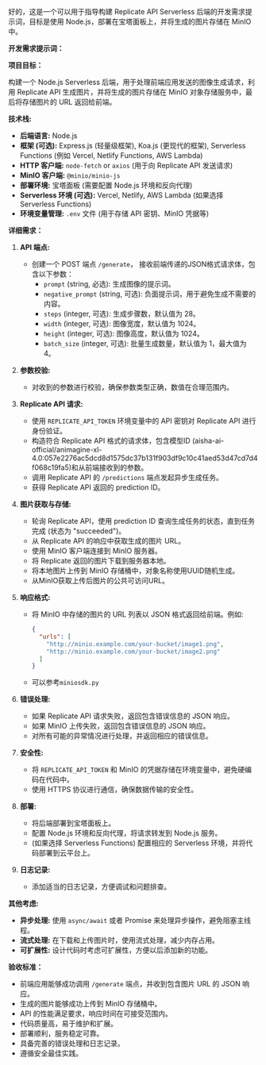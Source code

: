 好的，这是一个可以用于指导构建 Replicate API Serverless 后端的开发需求提示词，目标是使用 Node.js，部署在宝塔面板上，并将生成的图片存储在 MinIO 中。

**开发需求提示词：**

**项目目标：**

构建一个 Node.js Serverless 后端，用于处理前端应用发送的图像生成请求，利用 Replicate API 生成图片，并将生成的图片存储在 MinIO 对象存储服务中，最后将存储图片的 URL 返回给前端。

**技术栈:**

*   **后端语言:** Node.js
*   **框架 (可选):** Express.js (轻量级框架), Koa.js (更现代的框架), Serverless Functions (例如 Vercel, Netlify Functions, AWS Lambda)
*   **HTTP 客户端:** `node-fetch` or `axios` (用于向 Replicate API 发送请求)
*   **MinIO 客户端:** `@minio/minio-js`
*   **部署环境:** 宝塔面板 (需要配置 Node.js 环境和反向代理)
*   **Serverless 环境 (可选):** Vercel, Netlify, AWS Lambda (如果选择 Serverless Functions)
*   **环境变量管理:**  `.env` 文件 (用于存储 API 密钥、MinIO 凭据等)

**详细需求：**

1.  **API 端点:**
    *   创建一个 POST 端点 `/generate`， 接收前端传递的JSON格式请求体，包含以下参数：
        *   `prompt` (string, 必选): 生成图像的提示词。
        *   `negative_prompt` (string, 可选): 负面提示词，用于避免生成不需要的内容。
        *   `steps` (integer, 可选): 生成步骤数，默认值为 28。
        *   `width` (integer, 可选): 图像宽度，默认值为 1024。
        *   `height` (integer, 可选): 图像高度，默认值为 1024。
        *   `batch_size` (integer, 可选): 批量生成数量，默认值为 1，最大值为 4。

2.  **参数校验:**
    *   对收到的参数进行校验，确保参数类型正确，数值在合理范围内。

3.  **Replicate API 请求:**
    *   使用 `REPLICATE_API_TOKEN` 环境变量中的 API 密钥对 Replicate API 进行身份验证。
    *   构造符合 Replicate API 格式的请求体，包含模型ID (aisha-ai-official/animagine-xl-4.0:057e2276ac5dcd8d1575dc37b131f903df9c10c41aed53d47cd7d4f068c19fa5)和从前端接收到的参数。
    *   调用 Replicate API 的 `/predictions` 端点发起异步生成任务。
    *   获得 Replicate API 返回的 prediction ID。

4.  **图片获取与存储:**
    *   轮询 Replicate API，使用 prediction ID 查询生成任务的状态，直到任务完成 (状态为 "succeeded")。
    *   从 Replicate API 的响应中获取生成的图片 URL。
    *   使用 MinIO 客户端连接到 MinIO 服务器。
    *   将 Replicate 返回的图片下载到服务器本地。
    *   将本地图片上传到 MinIO 存储桶中，对象名称使用UUID随机生成。
    *   从MinIO获取上传后图片的公共可访问URL。

5.  **响应格式:**
    *   将 MinIO 中存储的图片的 URL 列表以 JSON 格式返回给前端。例如:
        ```json
        {
          "urls": [
            "http://minio.example.com/your-bucket/image1.png",
            "http://minio.example.com/your-bucket/image2.png"
          ]
        }
        ```
    *  可以参考`miniosdk.py`
    
6.  **错误处理:**
    *   如果 Replicate API 请求失败，返回包含错误信息的 JSON 响应。
    *   如果 MinIO 上传失败，返回包含错误信息的 JSON 响应。
    *   对所有可能的异常情况进行处理，并返回相应的错误信息。

7.  **安全性:**
    *   将 `REPLICATE_API_TOKEN` 和 MinIO 的凭据存储在环境变量中，避免硬编码在代码中。
    *   使用 HTTPS 协议进行通信，确保数据传输的安全性。

8.  **部署:**
    *   将后端部署到宝塔面板上。
    *   配置 Node.js 环境和反向代理，将请求转发到 Node.js 服务。
    *   (如果选择 Serverless Functions) 配置相应的 Serverless 环境，并将代码部署到云平台上。

9.  **日志记录:**
    *   添加适当的日志记录，方便调试和问题排查。

**其他考虑:**

*   **异步处理:**  使用 `async/await` 或者 Promise 来处理异步操作，避免阻塞主线程。
*   **流式处理:** 在下载和上传图片时，使用流式处理，减少内存占用。
*   **可扩展性:**  设计代码时考虑可扩展性，方便以后添加新的功能。

**验收标准：**

*   前端应用能够成功调用 `/generate` 端点，并收到包含图片 URL 的 JSON 响应。
*   生成的图片能够成功上传到 MinIO 存储桶中。
*   API 的性能满足要求，响应时间在可接受范围内。
*   代码质量高，易于维护和扩展。
*   部署顺利，服务稳定可靠。
*   具备完善的错误处理和日志记录。
*   遵循安全最佳实践。
